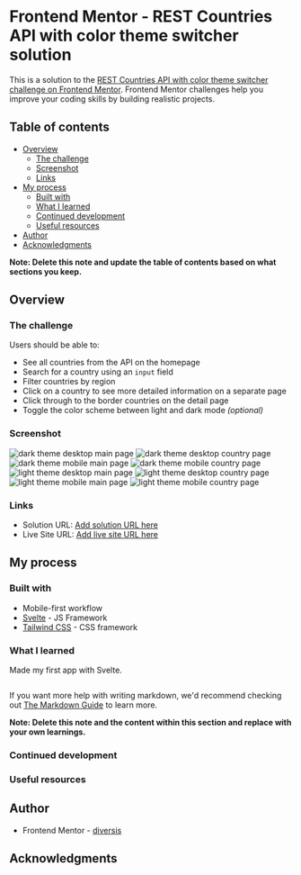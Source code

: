 # Frontend Mentor - REST Countries API with color theme switcher solution

This is a solution to the [REST Countries API with color theme switcher challenge on Frontend Mentor](https://www.frontendmentor.io/challenges/rest-countries-api-with-color-theme-switcher-5cacc469fec04111f7b848ca). Frontend Mentor challenges help you improve your coding skills by building realistic projects.

## Table of contents

- [Overview](#overview)
  - [The challenge](#the-challenge)
  - [Screenshot](#screenshot)
  - [Links](#links)
- [My process](#my-process)
  - [Built with](#built-with)
  - [What I learned](#what-i-learned)
  - [Continued development](#continued-development)
  - [Useful resources](#useful-resources)
- [Author](#author)
- [Acknowledgments](#acknowledgments)

**Note: Delete this note and update the table of contents based on what sections you keep.**

## Overview

### The challenge

Users should be able to:

- See all countries from the API on the homepage
- Search for a country using an `input` field
- Filter countries by region
- Click on a country to see more detailed information on a separate page
- Click through to the border countries on the detail page
- Toggle the color scheme between light and dark mode _(optional)_

### Screenshot

![dark theme desktop main page](./static/screenshots/1.png)
![dark theme desktop country page](./static/screenshots/2.png)
![dark theme mobile main page](./static/screenshots/3.png)
![dark theme mobile country page](./static/screenshots/4.png)
![light theme desktop main page](./static/screenshots/5.png)
![light theme desktop country page](./static/screenshots/6.png)
![light theme mobile main page](./static/screenshots/7.png)
![light theme mobile country page](./static/screenshots/8.png)

### Links

- Solution URL: [Add solution URL here](https://your-solution-url.com)
- Live Site URL: [Add live site URL here](https://your-live-site-url.com)

## My process

### Built with

- Mobile-first workflow
- [Svelte](https://svelte.dev/) - JS Framework
- [Tailwind CSS](https://tailwindcss.com/) - CSS framework

### What I learned

Made my first app with Svelte.

```js

```

If you want more help with writing markdown, we'd recommend checking out [The Markdown Guide](https://www.markdownguide.org/) to learn more.

**Note: Delete this note and the content within this section and replace with your own learnings.**

### Continued development

### Useful resources

## Author

- Frontend Mentor - [diversis](https://www.frontendmentor.io/profile/diversis)

## Acknowledgments
